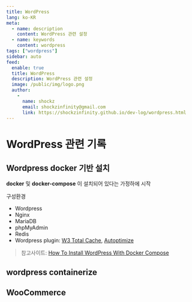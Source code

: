 ```yaml
---
title: WordPress
lang: ko-KR
meta:
  - name: description
    content: WordPress 관련 설정
  - name: keywords
    content: wordpress
tags: ["wordpress"]
sidebar: auto
feed:
  enable: true
  title: WordPress
  description: WordPress 관련 설정
  image: /public/img/logo.png
  author:
    -
      name: shockz
      email: shockzinfinity@gmail.com
      link: https://shockzinfinity.github.io/dev-log/wordpress.html
---
```


# WordPress 관련 기록

<TagLinks />

## Wordpress docker 기반 설치

**docker** 및 **docker-compose** 이 설치되어 있다는 가정하에 시작

구성환경
  - Wordpress
  - Nginx
  - MariaDB
  - phpMyAdmin
  - Redis
  - Wordpress plugin: [W3 Total Cache](https://wordpress.org/plugins/w3-total-cache/), [Autoptimize](https://wordpress.org/plugins/autoptimize/)

> 참고사이트: [How To Install WordPress With Docker Compose](https://www.digitalocean.com/community/tutorials/how-to-install-wordpress-with-docker-compose)

## wordpress containerize

## WooCommerce

